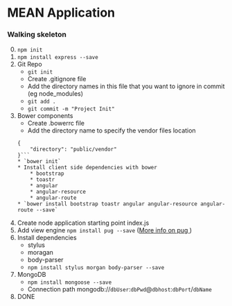 # MEAN Application

### Walking skeleton
0. `npm init`
0. `npm install express --save`
0. Git Repo
    * `git init`
    * Create .gitignore file
    * Add the directory names in this file that you want to ignore in commit (eg node_modules)
    * `git add .`
    * `git commit -m "Project Init"`
0. Bower components
    * Create .bowerrc file
    * Add the directory name to specify the vendor files location
    ```
    {
        "directory": "public/vendor"
    }```
    * `bower init`
    * Install client side dependencies with bower
        * bootstrap
        * toastr
        * angular
        * angular-resource
        * angular-route
    * `bower install bootstrap toastr angular angular-resource angular-route --save`
0. Create node application starting point index.js
0. Add view engine `npm install pug --save` ([More info on pug  ](https://pugjs.org/language/attributes.html))
0. Install dependencies
    * stylus
    * moragan
    * body-parser
    * `npm install stylus morgan body-parser --save`
0. MongoDB
    * `npm install mongoose --save`
    * Connection path mongodb://`dbUser`:`dbPwd`@`dbhost`:`dbPort`/`dbName`
0. DONE
